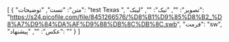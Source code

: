[
  {
    "متن": "تست",
    "توضیحات": "test Texas ",
    "تصویر": "",
    "تیک": "",
    "لینک": "https://s24.picofile.com/file/8451266576/%D8%B1%D9%85%D8%B2_%D8%A7%D9%84%DA%AF%D9%88%DB%8C%DB%8C.swb",
    "فرمت": "sw",
    "عکس": "",
    "پیشنهاد": ""
  }
]